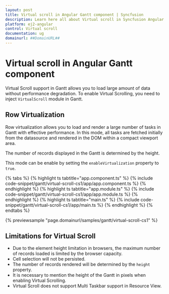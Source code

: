 ```yaml
---
layout: post
title: Virtual scroll in Angular Gantt component | Syncfusion
description: Learn here all about Virtual scroll in Syncfusion Angular Gantt component of Syncfusion Essential JS 2 and more.
platform: ej2-angular
control: Virtual scroll 
documentation: ug
domainurl: ##DomainURL##
---
```


# Virtual scroll in Angular Gantt component

Virtual Scroll support in Gantt allows you to load large amount of data without performance degradation. To enable Virtual Scrolling, you need to inject `VirtualScroll` module in Gantt.

## Row Virtualization

Row virtualization allows you to load and render a large number of tasks in Gantt with effective performance. In this mode, all tasks are fetched initially from the datasource and rendered in the DOM within a compact viewport area.

The number of records displayed in the Gantt is determined by the height.

This mode can be enable by setting the `enableVirtualization` property to `true`.

{% tabs %}
{% highlight ts tabtitle="app.component.ts" %}
{% include code-snippet/gantt/virtual-scroll-cs1/app/app.component.ts %}
{% endhighlight %}
{% highlight ts tabtitle="app.module.ts" %}
{% include code-snippet/gantt/virtual-scroll-cs1/app/app.module.ts %}
{% endhighlight %}
{% highlight ts tabtitle="main.ts" %}
{% include code-snippet/gantt/virtual-scroll-cs1/app/main.ts %}
{% endhighlight %}
{% endtabs %}
  
{% previewsample "page.domainurl/samples/gantt/virtual-scroll-cs1" %}

## Limitations for Virtual Scroll

* Due to the element height limitation in browsers, the maximum number of records loaded is limited by the browser capacity.
* Cell selection will not be persisted.
* The number of records rendered will be determined by the `height` property.
* It is necessary to mention the height of the Gantt in pixels when enabling Virtual Scrolling.
* Virtual Scroll does not support Multi Taskbar support in Resource View.
